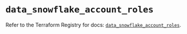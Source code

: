# `data_snowflake_account_roles`

Refer to the Terraform Registry for docs: [`data_snowflake_account_roles`](https://registry.terraform.io/providers/snowflakedb/snowflake/2.6.0/docs/data-sources/account_roles).
